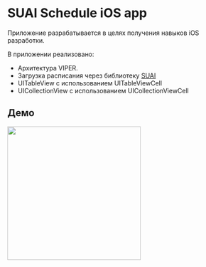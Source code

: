 # SUAI Schedule iOS app

Приложение разрабатывается в целях получения навыков iOS разработки.

В приложении реализовано:
- Архитектура VIPER.
- Загрузка расписания через библиотеку [SUAI](https://github.com/vvlkv/SUAI)
- UITableView с использованием UITableViewCell
- UICollectionView с использованием UICollectionViewCell

## Демо
<img src="https://github.com/masnumberone/SUAI-Schedule/blob/main/demo.gif" width="300">
